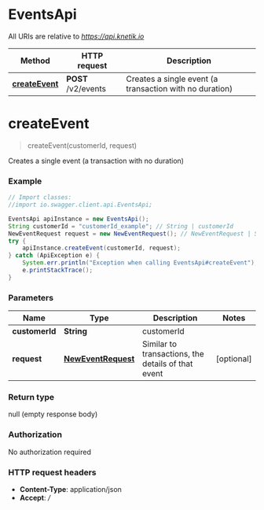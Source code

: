 # EventsApi

All URIs are relative to *https://api.knetik.io*

Method | HTTP request | Description
------------- | ------------- | -------------
[**createEvent**](EventsApi.md#createEvent) | **POST** /v2/events | Creates a single event (a transaction with no duration)


<a name="createEvent"></a>
# **createEvent**
> createEvent(customerId, request)

Creates a single event (a transaction with no duration)

### Example
```java
// Import classes:
//import io.swagger.client.api.EventsApi;

EventsApi apiInstance = new EventsApi();
String customerId = "customerId_example"; // String | customerId
NewEventRequest request = new NewEventRequest(); // NewEventRequest | Similar to transactions, the details of that event
try {
    apiInstance.createEvent(customerId, request);
} catch (ApiException e) {
    System.err.println("Exception when calling EventsApi#createEvent");
    e.printStackTrace();
}
```

### Parameters

Name | Type | Description  | Notes
------------- | ------------- | ------------- | -------------
 **customerId** | **String**| customerId |
 **request** | [**NewEventRequest**](NewEventRequest.md)| Similar to transactions, the details of that event | [optional]

### Return type

null (empty response body)

### Authorization

No authorization required

### HTTP request headers

 - **Content-Type**: application/json
 - **Accept**: */*

